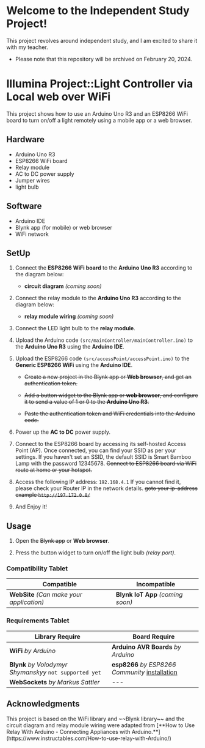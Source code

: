 <h1>Welcome to the Independent Study Project!</h1>
This project revolves around independent study, and I am excited to share it with my teacher.

 - Please note that this repository will be archived on February 20, 2024.

<h1>Illumina Project::Light Controller via Local web over WiFi</h1>
This project shows how to use an Arduino Uno R3 and an ESP8266 WiFi board to turn on/off a light remotely using a mobile app or a web browser.

**<h2>Hardware</h2>**
 - Arduino Uno R3
 - ESP8266 WiFi board
 - Relay module
 - AC to DC power supply
 - Jumper wires
 - light bulb

**<h2>Software</h2>**
 - Arduino IDE
 - Blynk app (for mobile) or web browser
 - WiFi network

**<h2>SetUp</h2>**
1. Connect the **ESP8266 WiFi board** to the **Arduino Uno R3** according to the diagram below:

    - **circuit diagram** *(coming soon)*

2. Connect the relay module to the **Arduino Uno R3** according to the diagram below:

    - **relay module wiring** *(coming soon)*

3. Connect the LED light bulb to the **relay module**.

4. Upload the Arduino code `(src/mainController/mainController.ino)` to the **Arduino Uno R3** using the **Arduino IDE**.

5. Upload the ESP8266 code `(src/accessPoint/accessPoint.ino)` to the **Generic ESP8266 WiFi** using the **Arduino IDE**.
    - ~~Create a new project in the Blynk app or **Web browser**, and get an authentication token.~~

    - ~~Add a button widget to the Blynk app or **web browser**, and configure it to send a value of 1 or 0 to the **Arduino Uno R3**.~~

    - ~~Paste the authentication token and WiFi credentials into the Arduino code.~~

6. Power up the **AC to DC** power supply.

7. Connect to the ESP8266 board by accessing its self-hosted Access Point (AP). Once connected, you can find your SSID as per your settings. If you haven't set an SSID, the default SSID is Smart Bamboo Lamp with the password 12345678. ~~Connect to ESP8266 board via WiFi route at home or your hotspot.~~ 

8. Access the following IP address: `192.168.4.1` If you cannot find it, please check your Router IP in the network details. ~~goto your ip-address example `http://197.172.0.8/`~~

9. And Enjoy it!


**<h2>Usage</h2>**
1. Open the ~~Blynk app~~ or **Web browser**.

2. Press the button widget to turn on/off the light bulb *(relay port)*.

**<h3>Compatibility Tablet</h3>**

| **Compatible** | **Incompatible** |
|----------------|------------------|
| **WebSite** *(Can make your application)* | **Blynk IoT App** *(coming soon)* |



**<h3>Requirements Tablet</h3>**

| **Library Require** | **Board Require** |
|----------------|------------------|
| **WiFi** *by Arduino* | **Arduino AVR Boards** *by Arduino* |
| **Blynk** *by Volodymyr Shymanskyy* `not supported yet` | **esp8266** *by ESP8266 Community* [installation](assets/esp8266%20installation.png) |
| **WebSockets** *by Markus Sattler* | ---

<h2>Acknowledgments</h2>
This project is based on the WiFi library and ~~Blynk library~~ and the circuit diagram and relay module wiring were adapted from [**How to Use Relay With Arduino - Connecting Appliances with Arduino.**](https://www.instructables.com/How-to-use-relay-with-Arduino/)
